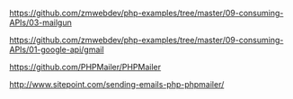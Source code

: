 https://github.com/zmwebdev/php-examples/tree/master/09-consuming-APIs/03-mailgun

https://github.com/zmwebdev/php-examples/tree/master/09-consuming-APIs/01-google-api/gmail

https://github.com/PHPMailer/PHPMailer

http://www.sitepoint.com/sending-emails-php-phpmailer/
